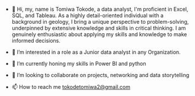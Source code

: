 - 👋 Hi, my, name is Tomiwa Tokode, a data analyst, I'm proficient in Excel, SQL, and Tableau. As a highly detail-oriented individual with a background in geology, I bring a unique perspective to problem-solving, underpinned by extensive knowledge and skills in critical thinking.
I am genuinely enthusiastic about applying my skills and knowledge to make informed decisions.

- 👀 I’m interested in a role as a Junior data analyst in any Organization.

- 🌱 I’m currently honing my skills in Power BI and python

- 💞️ I’m looking to collaborate on projects, networking and data storytelling 
 
- 📫 How to reach me tokodetomiwa2@gmail.com


<!---
Emmanuelson321/Emmanuelson321 is a ✨ special ✨ repository because its `README.md` (this file) appears on your GitHub profile.
You can click the Preview link to take a look at your changes.
--->
